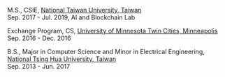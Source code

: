 M.S., CSIE, [National Taiwan University, Taiwan](http://www.ntu.edu.tw/)  
<light>Sep. 2017 - Jul. 2019, AI and Blockchain Lab</light>

Exchange Program, CS, [University of Minnesota Twin Cities, Minneapolis](https://twin-cities.umn.edu/)  
<light>Sep. 2016 - Dec. 2016</light>

B.S., Major in Computer Science and Minor in Electrical Engineering, [National Tsing Hua University, Taiwan](http://www.nthu.edu.tw/)  
<light>Sep. 2013 - Jun. 2017</light>
